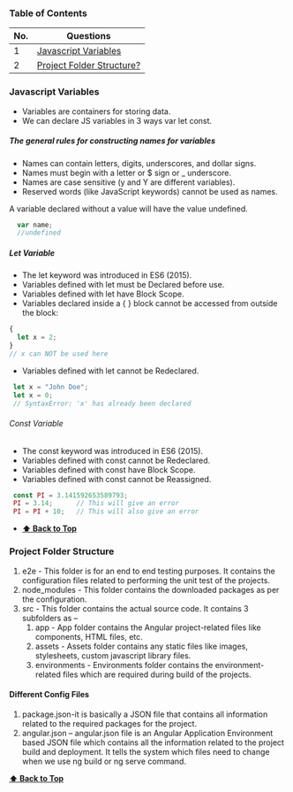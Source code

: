 
 
### Table of Contents

| No. | Questions |
|---- | ---------
|1 | [Javascript Variables](#Javascript-Variables)|
|2 | [Project Folder Structure?](#Project-Folder-Structure)|





### Javascript Variables
* Variables are containers for storing data.
* We can declare JS variables in 3 ways var let const.

##### The general rules for constructing names for variables
* Names can contain letters, digits, underscores, and dollar signs.
* Names must begin with a letter or $ sign or _ underscore.
* Names are case sensitive (y and Y are different variables).
* Reserved words (like JavaScript keywords) cannot be used as names.

A variable declared without a value will have the value undefined.
```javascript
  var name;
  //undefined
 ```



##### Let Variable
* The let keyword was introduced in ES6 (2015).
* Variables defined with let must be Declared before use. 
* Variables defined with let have Block Scope. 
* Variables declared inside a { } block cannot be accessed from outside the block:
 ```javascript
 {
   let x = 2;
 }
 // x can NOT be used here
 ```

* Variables defined with let cannot be Redeclared.
 ```javascript
  let x = "John Doe";
  let x = 0;
  // SyntaxError: 'x' has already been declared
  ```
  ###### Const Variable
  * The const keyword was introduced in ES6 (2015).
  * Variables defined with const cannot be Redeclared.
  * Variables defined with const have Block Scope.
  * Variables defined with const cannot be Reassigned.

 ```javascript
  const PI = 3.141592653589793;
  PI = 3.14;      // This will give an error
  PI = PI + 10;   // This will also give an error
  ```



   




* **[⬆ Back to Top](#table-of-contents)**

### Project Folder Structure
1. e2e - This folder is for an end to end testing purposes. It contains the configuration files related to performing the unit test of the projects.
1. node_modules - This folder contains the downloaded packages as per the configuration.
1. src - This folder contains the actual source code. It contains 3 subfolders as – 
   1. app - App folder contains the Angular project-related files like components, HTML files, etc.
   1. assets - Assets folder contains any static files like images, stylesheets, custom javascript library files.
   1. environments - Environments folder contains the environment-related files which are required during  build of the projects.
#### Different Config Files   
1. package.json-it is basically a JSON file that contains all information related to the required packages for the project.
1. angular.json – angular.json file is an Angular Application Environment based JSON file which contains all the information related to the project build and deployment. It tells the system which files need to change when we use ng build or ng serve command. 


**[⬆ Back to Top](#table-of-contents)**

